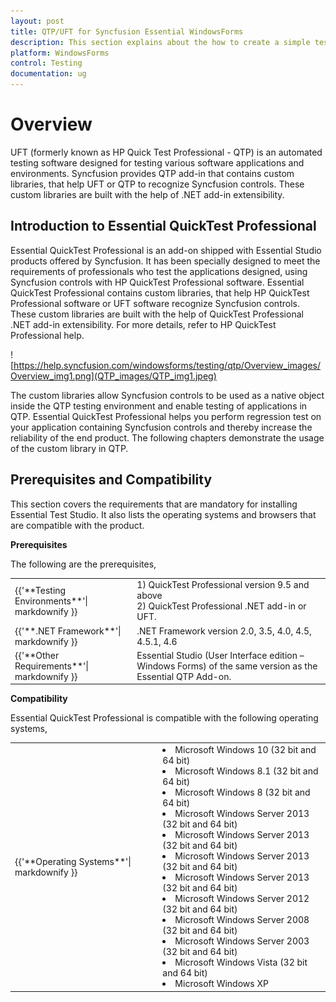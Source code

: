 ```yaml
---
layout: post
title: QTP/UFT for Syncfusion Essential WindowsForms
description: This section explains about the how to create a simple test with TreeViewAdv and supported windows forms controls
platform: WindowsForms
control: Testing
documentation: ug
---
```


# Overview

UFT (formerly known as HP Quick Test Professional - QTP) is an automated testing software designed for testing various software applications and environments. Syncfusion provides QTP add-in that contains custom libraries, that help UFT or QTP to recognize Syncfusion controls. These custom libraries are built with the help of .NET add-in extensibility. 

## Introduction to Essential QuickTest Professional
Essential QuickTest Professional is an add-on shipped with Essential Studio products offered by Syncfusion. It has been specially designed to meet the requirements of professionals who test the applications designed, using Syncfusion controls with HP QuickTest Professional software.
Essential QuickTest Professional contains custom libraries, that help HP QuickTest Professional software or UFT software recognize Syncfusion controls. These custom libraries are built with the help of QuickTest Professional .NET add-in extensibility. For more details, refer to HP QuickTest Professional help.

![https://help.syncfusion.com/windowsforms/testing/qtp/Overview_images/Overview_img1.png](QTP_images/QTP_img1.jpeg)

The custom libraries allow Syncfusion controls to be used as a native object inside the QTP testing environment and enable testing of applications in QTP. Essential QuickTest Professional helps you perform regression test on your application containing Syncfusion controls and thereby increase the reliability of the end product. The following chapters demonstrate the usage of the custom library in QTP.

## Prerequisites and Compatibility
This section covers the requirements that are mandatory for installing Essential Test Studio. It also lists the operating systems and browsers that are compatible with the product.

**Prerequisites**

The following are the prerequisites,

<table>
<tr>
<td>
{{'**Testing Environments**'| markdownify }}
</td>
<td>
1) QuickTest Professional version 9.5 and above<br/> 2) QuickTest Professional .NET add-in or UFT.
</td>
</tr>
<tr>
<td>
{{'**.NET Framework**'| markdownify }}
</td>
<td>
.NET Framework version 2.0, 3.5, 4.0, 4.5, 4.5.1, 4.6
</td>
</tr>
<tr>
<td>
{{'**Other Requirements**'| markdownify }}
</td>
<td>
Essential Studio (User Interface edition – Windows Forms) of the same version as the Essential QTP Add-on.
</td>
</tr>
</table>

**Compatibility**

Essential QuickTest Professional is compatible with the following operating systems,

<table>
<tr>
<td>
{{'**Operating Systems**'| markdownify }}
</td>
<td>
<li> Microsoft Windows 10 (32 bit and 64 bit)</li>
<li> Microsoft Windows 8.1 (32 bit and 64 bit)</li>
<li> Microsoft Windows 8 (32 bit and 64 bit)</li>
<li>Microsoft Windows Server 2013 (32 bit and 64 bit)</li>
<li>Microsoft Windows Server 2013 (32 bit and 64 bit)</li>
<li>Microsoft Windows Server 2013 (32 bit and 64 bit)</li>
<li>Microsoft Windows Server 2013 (32 bit and 64 bit)</li>
<li>Microsoft Windows Server 2012 (32 bit and 64 bit)</li>
<li>Microsoft Windows Server 2008 (32 bit and 64 bit)</li>
<li>Microsoft Windows Server 2003 (32 bit and 64 bit)</li>
<li>Microsoft Windows Vista (32 bit and 64 bit)</li>
<li>Microsoft Windows XP</li>
</td>
</tr>
</table>
